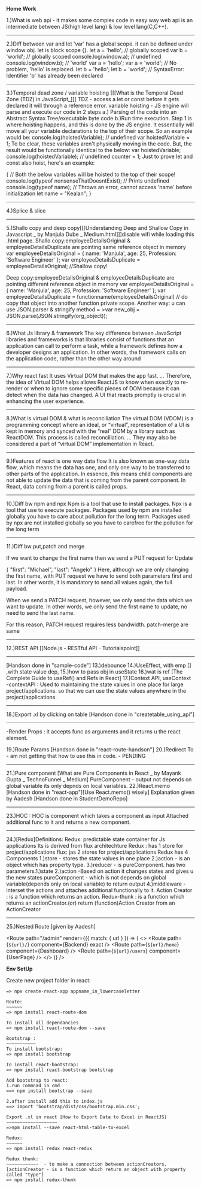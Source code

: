 **Home Work**

1.)What is web api - it makes some complex code in easy way
web api is an intermediate between JS(high level lang) & low level lang(C,C++).
__________________________________________________________________________________
2.)Diff between var and let 
'var' has a global scope. it can be defined under window obj.
let is block scope {}.
let a = 'hello'; // globally scoped
var b = 'world'; // globally scoped
console.log(window.a); // undefined
console.log(window.b); // 'world'
var a = 'hello';
var a = 'world'; // No problem, 'hello' is replaced.
let b = 'hello';
let b = 'world'; // SyntaxError: Identifier 'b' has already been declared
__________________________________________________________________________________
3.)Temporal dead zone / variable hoisting
[[[What is the Temporal Dead Zone (TDZ) in JavaScript_]]]
TDZ - access a let or const before it gets declared it will through a reference error.
variable hoisting - JS engine will parse and execute our code in 2 steps a.) Parsing of the code into an Abstract Syntax Tree/executable byte code b.)Run time execution. Step 1 is where hoisting happens, and this is done by the JS engine. It essentially will move all your variable declarations to the top of their scope.
So an example would be:
console.log(hoistedVariable); // undefined
var hoistedVariable = 1;
To be clear, these variables aren't physically moving in the code. But, the result would be functionally identical to the below:
var hoistedVariable;
console.log(hoistedVariable); // undefined
counter = 1;
Just to prove let and const also hoist, here's an example:

{
    // Both the below variables will be hoisted to the top of their scope!
	console.log(typeof nonsenseThatDoesntExist); // Prints undefined
	console.log(typeof name); // Throws an error, cannot access 'name' before initialization
	let name = "Kealan";
}
__________________________________________________________________________________
4.)Splice & slice
__________________________________________________________________________________
5.)Shallo copy and deep copy[[[Understanding Deep and Shallow Copy in Javascript _ by Manjula Dube _ Medium.html]]]disable wifi while loading this .html page.
Shallo copy:employeeDetailsOriginal & employeeDetailsDuplicate are pointing same reference object in memory
var employeeDetailsOriginal = {  name: 'Manjula', age: 25, Profession: 'Software Engineer' };
var employeeDetailsDuplicate = employeeDetailsOriginal; //Shallow copy!

Deep copy:employeeDetailsOriginal & employeeDetailsDuplicate are pointing different reference object in memory
var employeeDetailsOriginal = {  name: 'Manjula', age: 25, Profession: 'Software Engineer' };
var employeeDetailsDuplicate = functionname(employeeDetailsOriginal) // do copy that object into another function private scope.
Another way: u can use JSON.parser & stringify method = >var new_obj = JSON.parse(JSON.stringify(org_object));
__________________________________________________________________________________
6.)What Js library & framework
The key difference between JavaScript libraries and frameworks is that libraries consist of functions that an application can call to perform a task, while a framework defines how a developer designs an application. In other words, the framework calls on the application code, rather than the other way around
__________________________________________________________________________________
7.)Why react fast
It uses Virtual DOM that makes the app fast. ... Therefore, the idea of Virtual DOM helps allows ReactJS to know when exactly to re-render or when to ignore some specific pieces of DOM because it can detect when the data has changed. A UI that reacts promptly is crucial in enhancing the user experience.
__________________________________________________________________________________
8.)What is virtual DOM & what is reconciliation 
The virtual DOM (VDOM) is a programming concept where an ideal, or “virtual”, representation of a UI is kept in memory and synced with the “real” DOM by a library such as ReactDOM. This process is called reconciliation. ... They may also be considered a part of “virtual DOM” implementation in React.
__________________________________________________________________________________
9.)Features of react is one way data flow
It is also known as one-way data flow, which means the data has one, and only one way to be transferred to other parts of the application. In essence, this means child components are not able to update the data that is coming from the parent component. In React, data coming from a parent is called props.
__________________________________________________________________________________
10.)Diff bw npm and npx
Npm is a tool that use to install packages. Npx is a tool that use to execute packages. Packages used by npm are installed globally you have to care about pollution for the long term. Packages used by npx are not installed globally so you have to carefree for the pollution for the long term
__________________________________________________________________________________
11.)Diff bw put,patch and merge

If we want to change the first name then we send a PUT request for Update

{ "first": "Michael", "last": "Angelo" }
Here, although we are only changing the first name, with PUT request we have to send both parameters first and last. In other words, it is mandatory to send all values again, the full payload.

When we send a PATCH request, however, we only send the data which we want to update. In other words, we only send the first name to update, no need to send the last name.

For this reason, PATCH request requires less bandwidth.
patch-merge are same
__________________________________________________________________________________
12.)REST API 
[[Node.js - RESTful API - Tutorialspoint]]
__________________________________________________________________________________
[Handson done in "sample-code"]
13.)debounce 
14.)UseEffect, with emp [] ,with state value dep,
15.)how to pass obj in useState
16.)wat is ref [The Complete Guide to useRef() and Refs in React]
17.)Context API, useContext
-contextAPI : Used to maintaining the state values in one place for large project/applications. so that we can use the state values anywhere in the project/applications.
__________________________________________________________________________________
18.)Export .xl by clicking on table [Handson done in "createtable_using_api"]
__________________________________________________________________________________
-Render Props : it accepts func as arguments and it returns u the react element. 

19.)Route Params [Handson done in "react-route-handson"]
20.)Redirect To - am not getting that how to use this in code. - PENDING
__________________________________________________________________________________
21.)Pure component [What are Pure Components in React _ by Mayank Gupta _ TechnoFunnel _ Medium]
	PureComponent - output not depends on global variable its only depnds on local variables.
22.)React.memo [Handson done in "react-app"][Use React.memo() wisely] 
Explanation given by Aadesh [Handson done in StudentDemoRepo]
__________________________________________________________________________________
23.)HOC : HOC is component which takes a component as input Attached additional func to it and returns a new component.
__________________________________________________________________________________
24.)[Redux]Definitions:
Redux: predictable state container for Js applications
Its is derived from flux architechture
Redux : has 1 store for project/applications
flux: jas 2 stores for project/applications
Redux has 4 Components
1.)store - stores the state values in one place
2.)action - is an object which has property type.
3.)reducer - is pureComponent. has two parameters.1.)state 2.)action
	-Based on action it changes states and gives u the new states
	pureComponent - which is not depends on global variable(depends only on local variable) to return output
4.)middleware - interset the actions and attaches additional functionally to it.
Action Creator : is a function which returns an action.
Redux-thunk : is a function which returns an actionCreator.(or) return (function)Action Creator from an ActionCreator
__________________________________________________________________________________
25.)Nested Route [given by Aadesh] 
<BrowserRouter>

  <Route path="/" component={Frontpage} exact />
  <Route path="/home" component={HomePage} />
  <Route path="/about" component={AboutPage} />

  <Route
    path="/admin"
    render={({ match: { url } }) => (
      <>
        <Route path={`${url}/`} component={Backend} exact />
        <Route path={`${url}/home`} component={Dashboard} />
        <Route path={`${url}/users`} component={UserPage} />
      </>
    )}
  />

</BrowserRouter>



**Env SetUp**


Create new project folder in react:
~~~~~~~~~~~~~~~~~~~~~~~~~~~~~~~~~~~
=> npx create-react-app appname_in_lowercaseletter

Route:
~~~~~~
=> npm install react-route-dom

To install all dependancies
=> npm install react-route-dom --save

Bootstrap :
~~~~~~~~~~~
To install bootstrap:
=> npm install bootstrap

To install react-bootstrap:
=> npm install react-bootstrap bootstrap

Add bootstrap to react:
1.run commnad in cmd
==> npm install bootstrap --save

2.after install add this to index.js
==> import 'bootstrap/dist/css/bootstrap.min.css';

Export .xl in react [How to Export Data to Excel in ReactJS]
~~~~~~~~~~~~~~~~~~~
=>npm install --save react-html-table-to-excel

Redux:
~~~~~~
=> npm install redux react-redux

Redux thunk:
~~~~~~~~~~~~  - to make a connection between actionCreators.[actionCreator - is a function which return an object with property called "type"]
=> npm install redux-thunk
